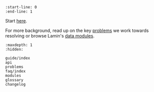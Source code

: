 ```{include} ../README.md
:start-line: 0
:end-line: 1
```

Start [here](/guide/index).

For more background, read up on the key [problems](problems) we work towards resolving or browse Lamin's [data modules](modules).

```{toctree}
:maxdepth: 1
:hidden:

guide/index
api
problems
faq/index
modules
glossary
changelog
```
